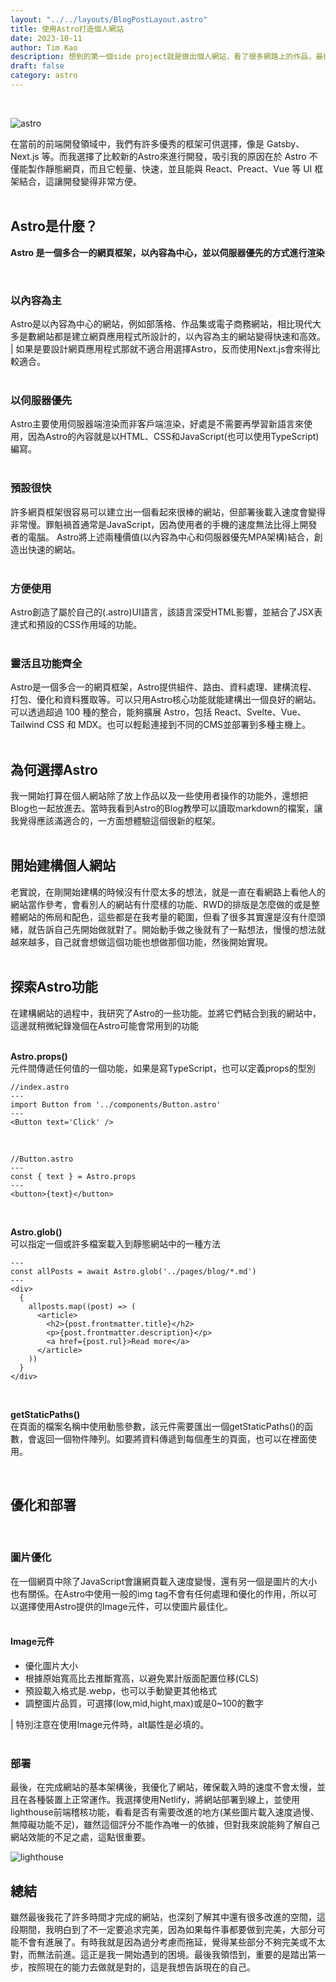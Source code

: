 ```yaml
---
layout: "../../layouts/BlogPostLayout.astro"
title: 使用Astro打造個人網站
date: 2023-10-11
author: Tim Kao
description: 想到的第一個side project就是做出個人網站，看了很多網路上的作品，最後決定使用Astro來打造...
draft: false
category: astro
---
```

<br/>

![astro](/images/astro-image.png)

在當前的前端開發領域中，我們有許多優秀的框架可供選擇，像是 Gatsby、Next.js 等。而我選擇了比較新的Astro來進行開發，吸引我的原因在於 Astro 不僅能製作靜態網頁，而且它輕量、快速，並且能與 React、Preact、Vue 等 UI 框架結合，這讓開發變得非常方便。
<br/>
<br/>

## Astro是什麼？
**Astro 是一個多合一的網頁框架，以內容為中心，並以伺服器優先的方式進行渲染**

<br/>

### 以內容為主

Astro是以內容為中心的網站，例如部落格、作品集或電子商務網站，相比現代大多是數網站都是建立網頁應用程式所設計的，以內容為主的網站變得快速和高效。
| 如果是要設計網頁應用程式那就不適合用選擇Astro，反而使用Next.js會來得比較適合。
<br/>
<br/>

### 以伺服器優先
Astro主要使用伺服器端渲染而非客戶端渲染，好處是不需要再學習新語言來使用，因為Astro的內容就是以HTML、CSS和JavaScript(也可以使用TypeScript)編寫。
<br/>
<br/>

### 預設很快
許多網頁框架很容易可以建立出一個看起來很棒的網站，但部署後載入速度會變得非常慢。罪魁禍首通常是JavaScript，因為使用者的手機的速度無法比得上開發者的電腦。
Astro將上述兩種價值(以內容為中心和伺服器優先MPA架構)結合，創造出快速的網站。
<br/>
<br/>

### 方便使用
Astro創造了屬於自己的(.astro)UI語言，該語言深受HTML影響，並結合了JSX表達式和預設的CSS作用域的功能。
<br/>
<br/>

### 靈活且功能齊全
Astro是一個多合一的網頁框架，Astro提供組件、路由、資料處理、建構流程、打包、優化和資料獲取等。可以只用Astro核心功能就能建構出一個良好的網站。
可以透過超過 100 種的整合，能夠擴展 Astro，包括 React、Svelte、Vue、Tailwind CSS 和 MDX。也可以輕鬆連接到不同的CMS並部署到多種主機上。
<br/>
<br/>

## 為何選擇Astro
我一開始打算在個人網站除了放上作品以及一些使用者操作的功能外，還想把Blog也一起放進去。當時我看到Astro的Blog教學可以讀取markdown的檔案，讓我覺得應該滿適合的，一方面想體驗這個很新的框架。
<br/>
<br/>

## 開始建構個人網站
老實說，在剛開始建構的時候沒有什麼太多的想法，就是一直在看網路上看他人的網站當作參考，會看別人的網站有什麼樣的功能、RWD的排版是怎麼做的或是整體網站的佈局和配色，這些都是在我考量的範圍，但看了很多其實還是沒有什麼頭緒，就告訴自己先開始做就對了。開始動手做之後就有了一點想法，慢慢的想法就越來越多，自己就會想做這個功能也想做那個功能，然後開始實現。
<br/>
<br/>

## 探索Astro功能
在建構網站的過程中，我研究了Astro的一些功能。並將它們結合到我的網站中，這邊就稍微紀錄幾個在Astro可能會常用到的功能
<br/>
<br/>

**Astro.props()**
<br/>
元件間傳遞任何值的一個功能，如果是寫TypeScript，也可以定義props的型別



```
//index.astro
---
import Button from '../components/Button.astro'
---
<Button text='Click' />
```

<br/>


```
//Button.astro
---
const { text } = Astro.props
---
<button>{text}</button>

```





<br/>

**Astro.glob()**
<br/>
可以指定一個或許多檔案載入到靜態網站中的一種方法


```
---
const allPosts = await Astro.glob('../pages/blog/*.md')
---
<div>
  {
    allposts.map((post) => (
      <article>
        <h2>{post.frontmatter.title}</h2>
        <p>{post.frontmatter.description}</p>
        <a href={post.rul}>Read more</a>
      </article>
    ))  
  }
</div>
```


<br/>

**getStaticPaths()**
<br/>
在頁面的檔案名稱中使用動態參數，該元件需要匯出一個getStaticPaths()的函數，會返回一個物件陣列。如要將資料傳遞到每個產生的頁面，也可以在裡面使用。

<!-- <div>

```
---
export async function getStaticPaths()  {
  return [
    {
      params: { category: ("Record")},
      props: { name: "Record"},
    },
    {
      params: { category: ("JavaScript")},
      props: { name: "JavaScript"},
    },
    {
      params: { category: ("astro")},
      props: { name: "astro"},
    },
    {
      params: { category: ("tailwindcss")},
      props: { name: "tailwindcss"},
    },
  ]
}

const { category } = Astro.params
const { name } = Astro.props
---
HTML template ...
```

</div> -->

<br/>

## 優化和部署
<br/>

### 圖片優化
在一個網頁中除了JavaScript會讓網頁載入速度變慢，還有另一個是圖片的大小也有關係。在Astro中使用一般的img tag不會有任何處理和優化的作用，所以可以選擇使用Astro提供的Image元件，可以使圖片最佳化。
<br/>
<br/>

#### Image元件
- 優化圖片大小
- 根據原始寬高比去推斷寬高，以避免累計版面配置位移(CLS)
- 預設載入格式是.webp，也可以手動變更其他格式
- 調整圖片品質，可選擇(low,mid,hight,max)或是0~100的數字

| 特別注意在使用Image元件時，alt屬性是必填的。
<br/>
<br/>

### 部署
最後，在完成網站的基本架構後，我優化了網站，確保載入時的速度不會太慢，並且在各種裝置上正常運作。我選擇使用Netlify，將網站部署到線上，並使用lighthouse前端稽核功能，看看是否有需要改進的地方(某些圖片載入速度過慢、無障礙功能不足)，雖然這個評分不能作為唯一的依據，但對我來說能夠了解自己網站效能的不足之處，這點很重要。

![lighthouse](/images/lighthouse.png)
<br/>

## 總結
雖然最後我花了許多時間才完成的網站，也深刻了解其中還有很多改進的空間，這段期間，我明白到了不一定要追求完美，因為如果每件事都要做到完美，大部分可能不會有進展了。有時我就是因為過分考慮而拖延，覺得某些部分不夠完美或不太對，而無法前進。這正是我一開始遇到的困境。最後我領悟到，重要的是踏出第一步，按照現在的能力去做就是對的，這是我想告訴現在的自己。